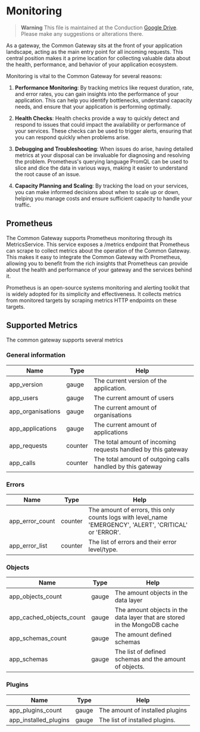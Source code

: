 # Monitoring

> **Warning**
> This file is maintained at the Conduction [Google Drive](https://docs.google.com/document/d/1guerprkkQgqTqMVEy9xQnyhRP8ME8lHVP0Ogy0_GkYM/edit). Please make any suggestions or alterations there.

As a gateway, the Common Gateway sits at the front of your application landscape, acting as the main entry point for all incoming requests. This central position makes it a prime location for collecting valuable data about the health, performance, and behavior of your application ecosystem.

Monitoring is vital to the Common Gateway for several reasons:

1. **Performance Monitoring**: By tracking metrics like request duration, rate, and error rates, you can gain insights into the performance of your application. This can help you identify bottlenecks, understand capacity needs, and ensure that your application is performing optimally.

2. **Health Checks**: Health checks provide a way to quickly detect and respond to issues that could impact the availability or performance of your services. These checks can be used to trigger alerts, ensuring that you can respond quickly when problems arise.

3. **Debugging and Troubleshooting**: When issues do arise, having detailed metrics at your disposal can be invaluable for diagnosing and resolving the problem. Prometheus's querying language PromQL can be used to slice and dice the data in various ways, making it easier to understand the root cause of an issue.

4. **Capacity Planning and Scaling**: By tracking the load on your services, you can make informed decisions about when to scale up or down, helping you manage costs and ensure sufficient capacity to handle your traffic.

## Prometheus
The Common Gateway supports Prometheus monitoring through its MetricsService. This service exposes a /metrics endpoint that Prometheus can scrape to collect metrics about the operation of the Common Gateway. This makes it easy to integrate the Common Gateway with Prometheus, allowing you to benefit from the rich insights that Prometheus can provide about the health and performance of your gateway and the services behind it.

Prometheus is an open-source systems monitoring and alerting toolkit that is widely adopted for its simplicity and effectiveness. It collects metrics from monitored targets by scraping metrics HTTP endpoints on these targets.

## Supported Metrics
The common gateway supports several metrics

### General information
| Name | Type | Help |
|------|------|------|
| app_version | gauge | The current version of the application. |
| app_users | gauge | The current amount of users |
| app_organisations | gauge | The current amount of organisations |
| app_applications | gauge | The current amount of applications |
| app_requests | counter | The total amount of incoming requests handled by this gateway |
| app_calls | counter | The total amount of outgoing calls handled by this gateway |


### Errors
| Name | Type | Help |
|------|------|------|
| app_error_count | counter | The amount of errors, this only counts logs with level_name 'EMERGENCY', 'ALERT', 'CRITICAL' or 'ERROR'. |
| app_error_list | counter | The list of errors and their error level/type. |

### Objects
| Name | Type | Help |
|------|------|------|
| app_objects_count | gauge | The amount objects in the data layer |
| app_cached_objects_count | gauge | The amount objects in the data layer that are stored in the MongoDB cache |
| app_schemas_count | gauge | The amount defined schemas |
| app_schemas | gauge | The list of defined schemas and the amount of objects. |

### Plugins
| Name | Type | Help |
|------|------|------|
| app_plugins_count | gauge | The amount of installed plugins |
| app_installed_plugins | gauge | The list of installed plugins. |


